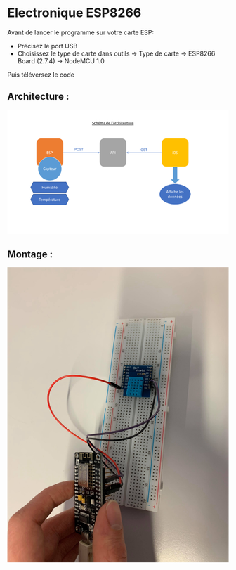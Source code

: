 # Electronique ESP8266

Avant de lancer le programme sur votre carte ESP:
- Précisez le port USB
- Choisissez le type de carte dans outils -> Type de carte -> ESP8266 Board (2.7.4) -> NodeMCU 1.0
 
Puis téléversez le code

## Architecture :
 ![alt text](https://github.com/dmytrolutsyk/Electronique/blob/master/Image1.png) 

## Montage :

 ![alt text](https://github.com/dmytrolutsyk/Electronique/blob/master/Montage_capteur_temp.jpg) 
